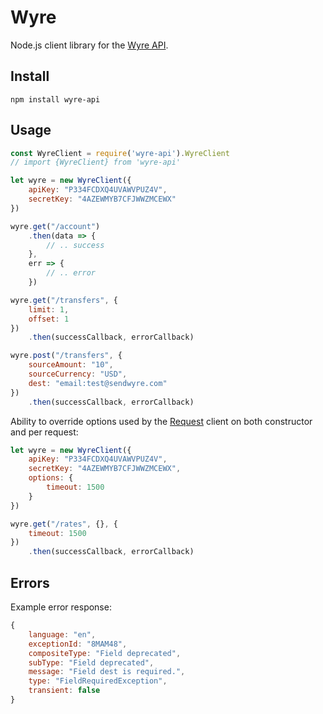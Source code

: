 Wyre
====

Node.js client library for the [Wyre API](https://docs.sendwyre.com/).

Install
-------

```
npm install wyre-api
```

Usage
-----

```js
const WyreClient = require('wyre-api').WyreClient
// import {WyreClient} from 'wyre-api'

let wyre = new WyreClient({
    apiKey: "P334FCDXQ4UVAWVPUZ4V",
    secretKey: "4AZEWMYB7CFJWWZMCEWX"
})

wyre.get("/account")
    .then(data => {
        // .. success
    },
    err => {
        // .. error
    })

wyre.get("/transfers", {
    limit: 1,
    offset: 1
})
    .then(successCallback, errorCallback)

wyre.post("/transfers", {
    sourceAmount: "10",
    sourceCurrency: "USD",
    dest: "email:test@sendwyre.com"
})
    .then(successCallback, errorCallback)
```

Ability to override options used by the [Request](https://github.com/request/request) client on both constructor and per request:

```js
let wyre = new WyreClient({
    apiKey: "P334FCDXQ4UVAWVPUZ4V",
    secretKey: "4AZEWMYB7CFJWWZMCEWX",
    options: {
        timeout: 1500
    }
})
```

```js
wyre.get("/rates", {}, {
    timeout: 1500
})
    .then(successCallback, errorCallback)
```

Errors
------

Example error response:
```js
{
    language: "en",
    exceptionId: "8MAM48",
    compositeType: "Field deprecated",
    subType: "Field deprecated",
    message: "Field dest is required.",
    type: "FieldRequiredException",
    transient: false
}
```
